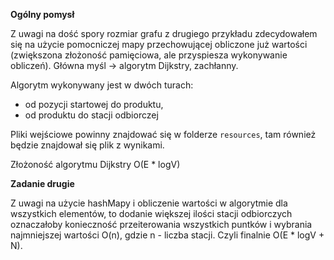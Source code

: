 **Ogólny pomysł**

Z uwagi na dość spory rozmiar grafu z drugiego przykładu zdecydowałem się na użycie 
pomocniczej mapy przechowującej obliczone już wartości (zwiększona złożoność pamięciowa,
ale przyspiesza wykonywanie obliczeń). Główna myśl -> algorytm Dijkstry, zachłanny.

Algorytm wykonywany jest w dwóch turach:
* od pozycji startowej do produktu, 
* od produktu do stacji odbiorczej

Pliki wejściowe powinny znajdować się w folderze `resources`, tam również będzie znajdował się plik z wynikami.

Złożoność algorytmu Dijkstry O(E * logV)

**Zadanie drugie**

Z uwagi na użycie hashMapy i obliczenie wartości w algorytmie dla wszystkich elementów,
to dodanie większej ilości stacji odbiorczych oznaczałoby konieczność przeiterowania wszystkich puntków i wybrania najmniejszej wartości
O(n), gdzie n - liczba stacji. Czyli finalnie O(E * logV + N).

